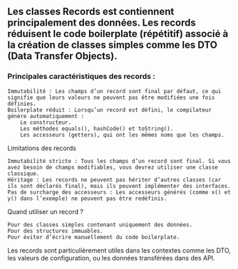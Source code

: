 <h2>Les classes Records est  contiennent principalement des données. Les records réduisent le code boilerplate (répétitif) associé à la création de classes simples comme les DTO (Data Transfer Objects).</h2>
<h3>Principales caractéristiques des records :</h3>
<p>

    Immutabilité : Les champs d’un record sont final par défaut, ce qui signifie que leurs valeurs ne peuvent pas être modifiées une fois définies.
    Boilerplate réduit : Lorsqu’un record est défini, le compilateur génère automatiquement :
        Le constructeur.
        Les méthodes equals(), hashCode() et toString().
        Les accesseurs (getters), qui ont les mêmes noms que les champs.
Limitations des records

    Immutabilité stricte : Tous les champs d’un record sont final. Si vous avez besoin de champs modifiables, vous devrez utiliser une classe classique.
    Héritage : Les records ne peuvent pas hériter d’autres classes (car ils sont déclarés final), mais ils peuvent implémenter des interfaces.
    Pas de surcharge des accesseurs : Les accesseurs générés (comme x() et y() dans l’exemple) ne peuvent pas être redéfinis.

Quand utiliser un record ?

    Pour des classes simples contenant uniquement des données.
    Pour des structures immuables.
    Pour éviter d’écrire manuellement du code boilerplate.

Les records sont particulièrement utiles dans les contextes comme les DTO, les valeurs de configuration, ou les données transférées dans des API.
</p>